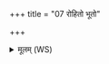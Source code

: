 +++
title = "07 रोहितो भूतो"

+++
<details><summary>मूलम् (WS)</summary>

रोहितो भूतो अभवद् रोहितो भव्यमाभरत् ।  
रोहितो यज्ञानां मुखं रोहितः स्वराभरत् ॥ ८ ॥
</details>